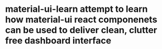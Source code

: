 # material-ui-learn attempt to learn how material-ui react componenets can be used to deliver clean, clutter free dashboard interface
